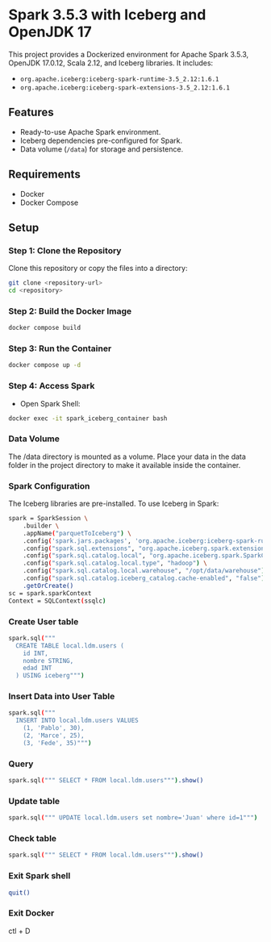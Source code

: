 # Spark 3.5.3 with Iceberg and OpenJDK 17

This project provides a Dockerized environment for Apache Spark 3.5.3, OpenJDK 17.0.12, Scala 2.12, and Iceberg libraries. It includes:
- `org.apache.iceberg:iceberg-spark-runtime-3.5_2.12:1.6.1`
- `org.apache.iceberg:iceberg-spark-extensions-3.5_2.12:1.6.1`

## Features
- Ready-to-use Apache Spark environment.
- Iceberg dependencies pre-configured for Spark.
- Data volume (`/data`) for storage and persistence.

## Requirements
- Docker
- Docker Compose

## Setup

### Step 1: Clone the Repository
Clone this repository or copy the files into a directory:
```bash
git clone <repository-url>
cd <repository>
```

### Step 2: Build the Docker Image
```bash
docker compose build
```

### Step 3: Run the Container
```bash
docker compose up -d
```

### Step 4: Access Spark
- Open Spark Shell:
```bash
docker exec -it spark_iceberg_container bash

```

### Data Volume
The /data directory is mounted as a volume. Place your data in the data folder in the project directory to make it available inside the container.

### Spark Configuration
The Iceberg libraries are pre-installed. To use Iceberg in Spark:

```bash
spark = SparkSession \
    .builder \
    .appName("parquetToIceberg") \
	.config('spark.jars.packages', 'org.apache.iceberg:iceberg-spark-runtime-3.5_2.12-1.6.1') \
    .config("spark.sql.extensions", "org.apache.iceberg.spark.extensions.IcebergSparkSessionExtensions") \
    .config("spark.sql.catalog.local", "org.apache.iceberg.spark.SparkCatalog") \
    .config("spark.sql.catalog.local.type", "hadoop") \
    .config("spark.sql.catalog.local.warehouse", "/opt/data/warehouse") \
	.config("spark.sql.catalog.iceberg_catalog.cache-enabled", "false") \
    .getOrCreate()
sc = spark.sparkContext
Context = SQLContext(ssqlc)

```


### Create User table

```bash
spark.sql("""
  CREATE TABLE local.ldm.users (
    id INT,
    nombre STRING,
    edad INT
  ) USING iceberg""")
```

### Insert Data into User Table

```bash
spark.sql("""
  INSERT INTO local.ldm.users VALUES
    (1, 'Pablo', 30),
    (2, 'Marce', 25),
    (3, 'Fede', 35)""")
```

### Query 
```bash
spark.sql(""" SELECT * FROM local.ldm.users""").show()
```

### Update table
```bash
spark.sql(""" UPDATE local.ldm.users set nombre='Juan' where id=1""")
```


### Check table
```bash
spark.sql(""" SELECT * FROM local.ldm.users""").show()
```

### Exit Spark shell
```bash
quit()
```

### Exit Docker 
ctl + D
